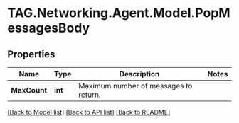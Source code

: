 # TAG.Networking.Agent.Model.PopMessagesBody

## Properties

Name | Type | Description | Notes
------------ | ------------- | ------------- | -------------
**MaxCount** | **int** | Maximum number of messages to return. | 

[[Back to Model list]](../README.md#documentation-for-models) [[Back to API list]](../README.md#documentation-for-api-endpoints) [[Back to README]](../README.md)

